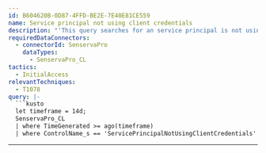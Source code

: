 ```yaml
---
id: B604620B-0D87-4FFD-BE2E-7E40E81CE559
name: Service principal not using client credentials
description: "'This query searches for an service principal is not using a client certificate or secret is not secure. \n It is recommended that you review your needs and use an Authentication method \n for sign-in.'\n"
requiredDataConnectors:
  - connectorId: SenservaPro
    dataTypes:
      - SenservaPro_CL
tactics:
  - InitialAccess
relevantTechniques:
  - T1078
query: |-
  ```kusto
  let timeframe = 14d;
  SenservaPro_CL
  | where TimeGenerated >= ago(timeframe)
  | where ControlName_s == 'ServicePrincipalNotUsingClientCredentials'
  ```
---
```



